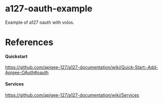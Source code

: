 a127-oauth-example
=====
Example of a127 oauth with volos.

References
=====

#### Quickstart
https://github.com/apigee-127/a127-documentation/wiki/Quick-Start:-Add-Apigee-OAuth#oauth

#### Services
https://github.com/apigee-127/a127-documentation/wiki/Services